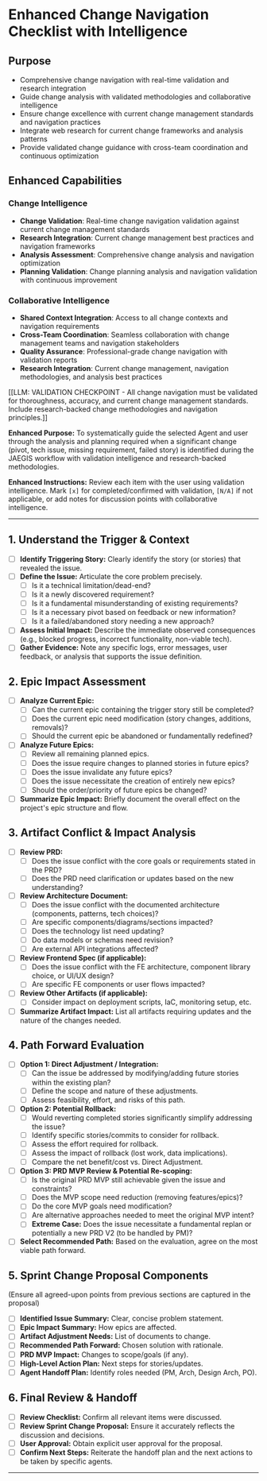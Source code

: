 # Enhanced Change Navigation Checklist with Intelligence

## Purpose

- Comprehensive change navigation with real-time validation and research integration
- Guide change analysis with validated methodologies and collaborative intelligence
- Ensure change excellence with current change management standards and navigation practices
- Integrate web research for current change frameworks and analysis patterns
- Provide validated change guidance with cross-team coordination and continuous optimization

## Enhanced Capabilities

### Change Intelligence
- **Change Validation**: Real-time change navigation validation against current change management standards
- **Research Integration**: Current change management best practices and navigation frameworks
- **Analysis Assessment**: Comprehensive change analysis and navigation optimization
- **Planning Validation**: Change planning analysis and navigation validation with continuous improvement

### Collaborative Intelligence
- **Shared Context Integration**: Access to all change contexts and navigation requirements
- **Cross-Team Coordination**: Seamless collaboration with change management teams and navigation stakeholders
- **Quality Assurance**: Professional-grade change navigation with validation reports
- **Research Integration**: Current change management, navigation methodologies, and analysis best practices

[[LLM: VALIDATION CHECKPOINT - All change navigation must be validated for thoroughness, accuracy, and current change management standards. Include research-backed change methodologies and navigation principles.]]

**Enhanced Purpose:** To systematically guide the selected Agent and user through the analysis and planning required when a significant change (pivot, tech issue, missing requirement, failed story) is identified during the JAEGIS workflow with validation intelligence and research-backed methodologies.

**Enhanced Instructions:** Review each item with the user using validation intelligence. Mark `[x]` for completed/confirmed with validation, `[N/A]` if not applicable, or add notes for discussion points with collaborative intelligence.

---

## 1. Understand the Trigger & Context

- [ ] **Identify Triggering Story:** Clearly identify the story (or stories) that revealed the issue.
- [ ] **Define the Issue:** Articulate the core problem precisely.
  - [ ] Is it a technical limitation/dead-end?
  - [ ] Is it a newly discovered requirement?
  - [ ] Is it a fundamental misunderstanding of existing requirements?
  - [ ] Is it a necessary pivot based on feedback or new information?
  - [ ] Is it a failed/abandoned story needing a new approach?
- [ ] **Assess Initial Impact:** Describe the immediate observed consequences (e.g., blocked progress, incorrect functionality, non-viable tech).
- [ ] **Gather Evidence:** Note any specific logs, error messages, user feedback, or analysis that supports the issue definition.

## 2. Epic Impact Assessment

- [ ] **Analyze Current Epic:**
  - [ ] Can the current epic containing the trigger story still be completed?
  - [ ] Does the current epic need modification (story changes, additions, removals)?
  - [ ] Should the current epic be abandoned or fundamentally redefined?
- [ ] **Analyze Future Epics:**
  - [ ] Review all remaining planned epics.
  - [ ] Does the issue require changes to planned stories in future epics?
  - [ ] Does the issue invalidate any future epics?
  - [ ] Does the issue necessitate the creation of entirely new epics?
  - [ ] Should the order/priority of future epics be changed?
- [ ] **Summarize Epic Impact:** Briefly document the overall effect on the project's epic structure and flow.

## 3. Artifact Conflict & Impact Analysis

- [ ] **Review PRD:**
  - [ ] Does the issue conflict with the core goals or requirements stated in the PRD?
  - [ ] Does the PRD need clarification or updates based on the new understanding?
- [ ] **Review Architecture Document:**
  - [ ] Does the issue conflict with the documented architecture (components, patterns, tech choices)?
  - [ ] Are specific components/diagrams/sections impacted?
  - [ ] Does the technology list need updating?
  - [ ] Do data models or schemas need revision?
  - [ ] Are external API integrations affected?
- [ ] **Review Frontend Spec (if applicable):**
  - [ ] Does the issue conflict with the FE architecture, component library choice, or UI/UX design?
  - [ ] Are specific FE components or user flows impacted?
- [ ] **Review Other Artifacts (if applicable):**
  - [ ] Consider impact on deployment scripts, IaC, monitoring setup, etc.
- [ ] **Summarize Artifact Impact:** List all artifacts requiring updates and the nature of the changes needed.

## 4. Path Forward Evaluation

- [ ] **Option 1: Direct Adjustment / Integration:**
  - [ ] Can the issue be addressed by modifying/adding future stories within the existing plan?
  - [ ] Define the scope and nature of these adjustments.
  - [ ] Assess feasibility, effort, and risks of this path.
- [ ] **Option 2: Potential Rollback:**
  - [ ] Would reverting completed stories significantly simplify addressing the issue?
  - [ ] Identify specific stories/commits to consider for rollback.
  - [ ] Assess the effort required for rollback.
  - [ ] Assess the impact of rollback (lost work, data implications).
  - [ ] Compare the net benefit/cost vs. Direct Adjustment.
- [ ] **Option 3: PRD MVP Review & Potential Re-scoping:**
  - [ ] Is the original PRD MVP still achievable given the issue and constraints?
  - [ ] Does the MVP scope need reduction (removing features/epics)?
  - [ ] Do the core MVP goals need modification?
  - [ ] Are alternative approaches needed to meet the original MVP intent?
  - [ ] **Extreme Case:** Does the issue necessitate a fundamental replan or potentially a new PRD V2 (to be handled by PM)?
- [ ] **Select Recommended Path:** Based on the evaluation, agree on the most viable path forward.

## 5. Sprint Change Proposal Components

(Ensure all agreed-upon points from previous sections are captured in the proposal)

- [ ] **Identified Issue Summary:** Clear, concise problem statement.
- [ ] **Epic Impact Summary:** How epics are affected.
- [ ] **Artifact Adjustment Needs:** List of documents to change.
- [ ] **Recommended Path Forward:** Chosen solution with rationale.
- [ ] **PRD MVP Impact:** Changes to scope/goals (if any).
- [ ] **High-Level Action Plan:** Next steps for stories/updates.
- [ ] **Agent Handoff Plan:** Identify roles needed (PM, Arch, Design Arch, PO).

## 6. Final Review & Handoff

- [ ] **Review Checklist:** Confirm all relevant items were discussed.
- [ ] **Review Sprint Change Proposal:** Ensure it accurately reflects the discussion and decisions.
- [ ] **User Approval:** Obtain explicit user approval for the proposal.
- [ ] **Confirm Next Steps:** Reiterate the handoff plan and the next actions to be taken by specific agents.

---
